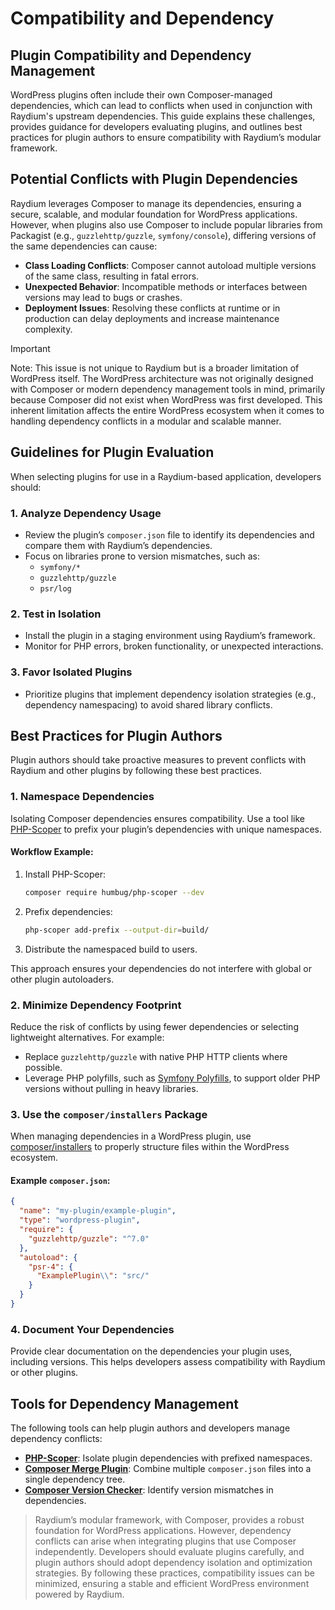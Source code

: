 # Compatibility and Dependency

## Plugin Compatibility and Dependency Management

WordPress plugins often include their own Composer-managed dependencies, which can lead to conflicts when used in conjunction with Raydium's upstream dependencies. This guide explains these challenges, provides guidance for developers evaluating plugins, and outlines best practices for plugin authors to ensure compatibility with Raydium’s modular framework.

## Potential Conflicts with Plugin Dependencies

Raydium leverages Composer to manage its dependencies, ensuring a secure, scalable, and modular foundation for WordPress applications. However, when plugins also use Composer to include popular libraries from Packagist (e.g., `guzzlehttp/guzzle`, `symfony/console`), differing versions of the same dependencies can cause:

- **Class Loading Conflicts**: Composer cannot autoload multiple versions of the same class, resulting in fatal errors.
- **Unexpected Behavior**: Incompatible methods or interfaces between versions may lead to bugs or crashes.
- **Deployment Issues**: Resolving these conflicts at runtime or in production can delay deployments and increase maintenance complexity.

> [!IMPORTANT]
> Note: This issue is not unique to Raydium but is a broader limitation of WordPress itself. The WordPress architecture was not originally designed with Composer or modern dependency management tools in mind, primarily because Composer did not exist when WordPress was first developed. This inherent limitation affects the entire WordPress ecosystem when it comes to handling dependency conflicts in a modular and scalable manner.

## Guidelines for Plugin Evaluation

When selecting plugins for use in a Raydium-based application, developers should:

### 1. **Analyze Dependency Usage**
   - Review the plugin’s `composer.json` file to identify its dependencies and compare them with Raydium’s dependencies.
   - Focus on libraries prone to version mismatches, such as:
     - `symfony/*`
     - `guzzlehttp/guzzle`
     - `psr/log`

### 2. **Test in Isolation**
   - Install the plugin in a staging environment using Raydium’s framework.
   - Monitor for PHP errors, broken functionality, or unexpected interactions.

### 3. **Favor Isolated Plugins**
   - Prioritize plugins that implement dependency isolation strategies (e.g., dependency namespacing) to avoid shared library conflicts.


## Best Practices for Plugin Authors

Plugin authors should take proactive measures to prevent conflicts with Raydium and other plugins by following these best practices.

### 1. Namespace Dependencies
Isolating Composer dependencies ensures compatibility. Use a tool like [PHP-Scoper](https://github.com/humbug/php-scoper) to prefix your plugin’s dependencies with unique namespaces.

#### Workflow Example:
1. Install PHP-Scoper:
   ```bash
   composer require humbug/php-scoper --dev
   ```
2. Prefix dependencies:
   ```bash
   php-scoper add-prefix --output-dir=build/
   ```
3. Distribute the namespaced build to users.

This approach ensures your dependencies do not interfere with global or other plugin autoloaders.


### 2. Minimize Dependency Footprint
Reduce the risk of conflicts by using fewer dependencies or selecting lightweight alternatives. For example:
- Replace `guzzlehttp/guzzle` with native PHP HTTP clients where possible.
- Leverage PHP polyfills, such as [Symfony Polyfills](https://github.com/symfony/polyfill), to support older PHP versions without pulling in heavy libraries.


### 3. Use the `composer/installers` Package
When managing dependencies in a WordPress plugin, use [composer/installers](https://github.com/composer/installers) to properly structure files within the WordPress ecosystem.

#### Example `composer.json`:
```json
{
  "name": "my-plugin/example-plugin",
  "type": "wordpress-plugin",
  "require": {
    "guzzlehttp/guzzle": "^7.0"
  },
  "autoload": {
    "psr-4": {
      "ExamplePlugin\\": "src/"
    }
  }
}
```


### 4. Document Your Dependencies
Provide clear documentation on the dependencies your plugin uses, including versions. This helps developers assess compatibility with Raydium or other plugins.

## Tools for Dependency Management

The following tools can help plugin authors and developers manage dependency conflicts:

- **[PHP-Scoper](https://github.com/humbug/php-scoper)**: Isolate plugin dependencies with prefixed namespaces.
- **[Composer Merge Plugin](https://github.com/wikimedia/composer-merge-plugin)**: Combine multiple `composer.json` files into a single dependency tree.
- **[Composer Version Checker](https://github.com/mlebkowski/composer-version-check)**: Identify version mismatches in dependencies.


> Raydium’s modular framework, with Composer, provides a robust foundation for WordPress applications. However, dependency conflicts can arise when integrating plugins that use Composer independently. Developers should evaluate plugins carefully, and plugin authors should adopt dependency isolation and optimization strategies. By following these practices, compatibility issues can be minimized, ensuring a stable and efficient WordPress environment powered by Raydium.
